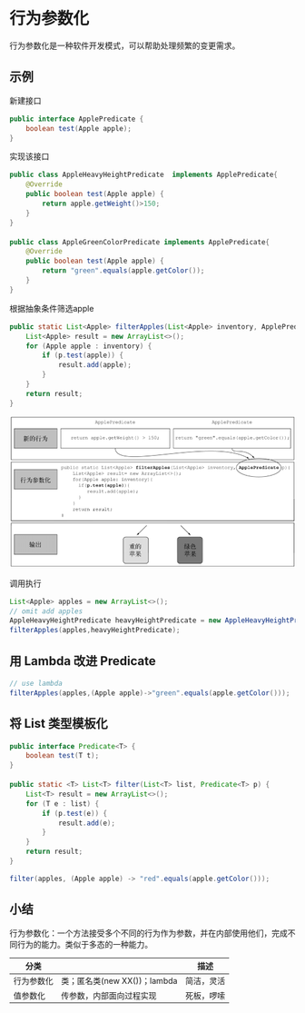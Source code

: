 # 行为参数化

行为参数化是一种软件开发模式，可以帮助处理频繁的变更需求。

## 示例

新建接口

```java
public interface ApplePredicate {
    boolean test(Apple apple);
}
```

实现该接口

```java
public class AppleHeavyHeightPredicate  implements ApplePredicate{
    @Override
    public boolean test(Apple apple) {
        return apple.getWeight()>150;
    }
}

public class AppleGreenColorPredicate implements ApplePredicate{
    @Override
    public boolean test(Apple apple) {
        return "green".equals(apple.getColor());
    }
}
```

根据抽象条件筛选apple

```java
public static List<Apple> filterApples(List<Apple> inventory, ApplePredicate p) {
    List<Apple> result = new ArrayList<>();
    for (Apple apple : inventory) {
        if (p.test(apple)) {
            result.add(apple);
        }
    }
    return result;
}
```

![](assets/ApplePredicate.png)

调用执行

```java
List<Apple> apples = new ArrayList<>();
// omit add apples
AppleHeavyHeightPredicate heavyHeightPredicate = new AppleHeavyHeightPredicate();
filterApples(apples,heavyHeightPredicate);
```

## 用 Lambda 改进 Predicate

```java
// use lambda
filterApples(apples,(Apple apple)->"green".equals(apple.getColor()));
```

## 将 List 类型模板化

```java
public interface Predicate<T> {
    boolean test(T t);
}

public static <T> List<T> filter(List<T> list, Predicate<T> p) {
    List<T> result = new ArrayList<>();
    for (T e : list) {
        if (p.test(e)) {
            result.add(e);
        }
    }
    return result;
}
```

```java
filter(apples, (Apple apple) -> "red".equals(apple.getColor()));
```

## 小结

行为参数化：一个方法接受多个不同的行为作为参数，并在内部使用他们，完成不同行为的能力。类似于多态的一种能力。

| 分类       |                              | 描述       |
| ---------- | ---------------------------- | ---------- |
| 行为参数化 | 类；匿名类(new XX())；lambda | 简洁，灵活 |
| 值参数化   | 传参数，内部面向过程实现     | 死板，啰嗦 |